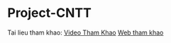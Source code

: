 # Project-CNTT

Tai lieu tham khao:
<space><space>[Video Tham Khao](https://www.youtube.com/playlist?list=PLRhlTlpDUWswrSLW_wYQCotCI3vGa8Ljz)
<space><space>[Web tham khao](https://vi.reactjs.org/docs/getting-started.html?fbclid=IwAR32eSEEttmgj21rifZMggpmWycCZ44Ok-DJgiYeILkEnRgbKsI7Qclukgk)                  
